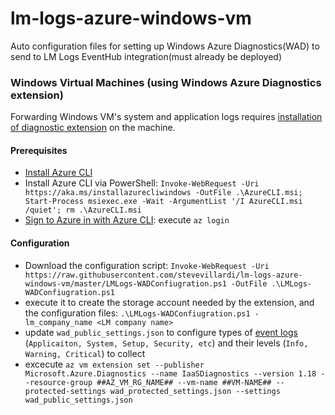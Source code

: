 # lm-logs-azure-windows-vm
 Auto configuration files for setting up Windows Azure Diagnostics(WAD) to send to LM Logs EventHub integration(must already be deployed)

### Windows Virtual Machines (using Windows Azure Diagnostics extension)

Forwarding Windows VM's system and application logs requires [installation of diagnostic extension](https://docs.microsoft.com/en-us/azure/azure-monitor/platform/diagnostics-extension-windows-install) on the machine.

#### Prerequisites

* [Install Azure CLI](https://docs.microsoft.com/en-us/cli/azure/install-azure-cli?view=azure-cli-latest)
* Install Azure CLI via PowerShell:
`Invoke-WebRequest -Uri https://aka.ms/installazurecliwindows -OutFile .\AzureCLI.msi; Start-Process msiexec.exe -Wait -ArgumentList '/I AzureCLI.msi /quiet'; rm .\AzureCLI.msi`
* [Sign to Azure in with Azure CLI](https://docs.microsoft.com/en-us/cli/azure/authenticate-azure-cli?view=azure-cli-latest): execute `az login`

#### Configuration

* Download the configuration script: `Invoke-WebRequest -Uri https://raw.githubusercontent.com/stevevillardi/lm-logs-azure-windows-vm/master/LMLogs-WADConfiugration.ps1 -OutFile .\LMLogs-WADConfiugration.ps1`
* execute it to create the storage account needed by the extension, and the configuration files: `.\LMLogs-WADConfiugration.ps1 -lm_company_name <LM company name>`
* update `wad_public_settings.json` to configure types of [event logs](https://docs.microsoft.com/en-us/azure/azure-monitor/platform/diagnostics-extension-schema-windows#windowseventlog-element) (`Applicaiton, System, Setup, Security, etc`) and their levels (`Info, Warning, Critical`) to collect
* excecute `az vm extension set --publisher Microsoft.Azure.Diagnostics --name IaaSDiagnostics --version 1.18 --resource-group ##AZ_VM_RG_NAME## --vm-name ##VM-NAME## --protected-settings wad_protected_settings.json --settings wad_public_settings.json`
